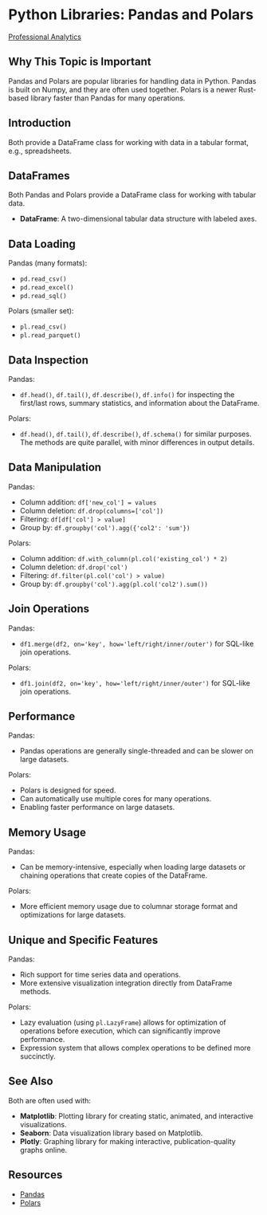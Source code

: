 # Python Libraries: Pandas and Polars

[Professional Analytics](https://github.com/denisecase/pro-analytics)

## Why This Topic is Important

Pandas and Polars are popular libraries for handling data in Python.
Pandas is built on Numpy, and they are often used together.
Polars is a newer Rust-based library faster than Pandas for many operations.

## Introduction

Both provide a DataFrame class for working with data in a tabular format, e.g., spreadsheets.

## DataFrames

Both Pandas and Polars provide a DataFrame class for working with tabular data.

- **DataFrame**: A two-dimensional tabular data structure with labeled axes.

## Data Loading

Pandas (many formats):

- `pd.read_csv()`
- `pd.read_excel()`
- `pd.read_sql()`

Polars (smaller set):

- `pl.read_csv()`
- `pl.read_parquet()`

## Data Inspection

Pandas:

- `df.head()`, `df.tail()`, `df.describe()`, `df.info()` for inspecting the first/last rows, summary statistics, and information about the DataFrame.

Polars:

- `df.head()`, `df.tail()`, `df.describe()`, `df.schema()` for similar purposes.
 The methods are quite parallel, with minor differences in output details.

## Data Manipulation

Pandas:

- Column addition: `df['new_col'] = values`
- Column deletion: `df.drop(columns=['col'])`
- Filtering: `df[df['col'] > value]`
- Group by: `df.groupby('col').agg({'col2': 'sum'})`

Polars:

- Column addition: `df.with_column(pl.col('existing_col') * 2)`
- Column deletion: `df.drop('col')`
- Filtering: `df.filter(pl.col('col') > value)`
- Group by: `df.groupby('col').agg(pl.col('col2').sum())`

## Join Operations

Pandas:

- `df1.merge(df2, on='key', how='left/right/inner/outer')` for SQL-like join operations.

Polars:

- `df1.join(df2, on='key', how='left/right/inner/outer')` for SQL-like join operations.

## Performance

Pandas:

- Pandas operations are generally single-threaded and can be slower on large datasets.

Polars:

- Polars is designed for speed.
- Can automatically use multiple cores for many operations.
- Enabling faster performance on large datasets.

## Memory Usage

Pandas:

- Can be memory-intensive, especially when loading large datasets or chaining operations that create copies of the DataFrame.

Polars:

- More efficient memory usage due to columnar storage format and optimizations for large datasets.

## Unique and Specific Features

Pandas:

- Rich support for time series data and operations.
- More extensive visualization integration directly from DataFrame methods.

Polars:

- Lazy evaluation (using `pl.LazyFrame`) allows for optimization of operations before execution, which can significantly improve performance.
- Expression system that allows complex operations to be defined more succinctly.

## See Also

Both are often used with:

- **Matplotlib**: Plotting library for creating static, animated, and interactive visualizations.
- **Seaborn**: Data visualization library based on Matplotlib.
- **Plotly**: Graphing library for making interactive, publication-quality graphs online.

## Resources

- [Pandas](https://pandas.pydata.org/)
- [Polars](https://pola.rs/)
